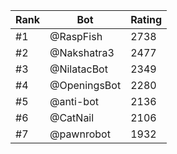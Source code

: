 Rank|Bot|Rating
---|---|---
#1|@RaspFish|2738
#2|@Nakshatra3|2477
#3|@NilatacBot|2349
#4|@OpeningsBot|2280
#5|@anti-bot|2136
#6|@CatNail|2106
#7|@pawnrobot|1932
